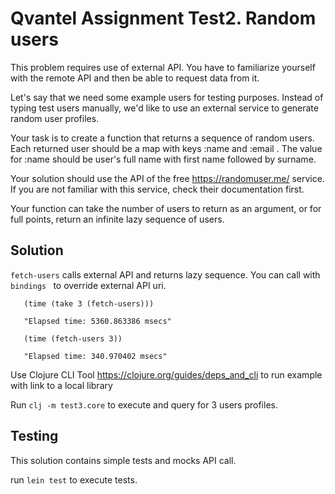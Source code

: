 # Qvantel Assignment Test2. Random users

This problem requires use of external API. You have to familiarize yourself with the remote API and then be able to request data from it.

Let's say that we need some example users for testing purposes. Instead of typing test users 
manually, we'd like to use an external service to generate random user profiles.

Your task is to create a function that returns a sequence of random users. Each returned user should be a map with keys :name and :email . The value for :name should be user's full name with first name followed by surname.

Your solution should use the API of the free https://randomuser.me/ service. If you are not familiar with this service, check their documentation first.

Your function can take the number of users to return as an argument, or for full points, return an infinite lazy sequence of users. 

## Solution

`fetch-users` calls external API and returns lazy sequence. You can call with `bindings ` to override external API uri.


       (time (take 3 (fetch-users)))

       "Elapsed time: 5360.863386 msecs"

       (time (fetch-users 3))

       "Elapsed time: 340.970402 msecs"

Use Clojure CLI Tool https://clojure.org/guides/deps_and_cli to run example with link to a local library

Run `clj -m test3.core` to execute and query for 3 users profiles. 

## Testing 

 This solution contains simple tests and mocks API call.

 run `lein test` to execute tests.
